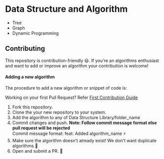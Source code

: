 # Data Structure and Algorithm

* Tree 
* Graph
* Dynamic Programming

## Contributing

This repository is contribution-friendly :smiley:. If you're an algorithms enthusiast and want to add or improve an algorithm your contribution is welcome!

#### Adding a new algorithm

The procedure to add a new algorithm or snippet of code is:

Working on your first Pull Request? Refer [First Contribution Guide](https://github.com/firstcontributions/first-contributions)

1. Fork this repository.
2. Clone the your new repository to your system.
3. Add the algorithm to any of Data Structure Library/folder_name
4. Commit changes and push. **Note: Follow commit message format else pull request will be rejected** <br />
   Commit message format: feat: Added algorithm_name :zap:
5. Make sure the algorithm doesn't already exist! We don't want duplicate algorithms 😬
6. Open and submit a PR. :tada:


